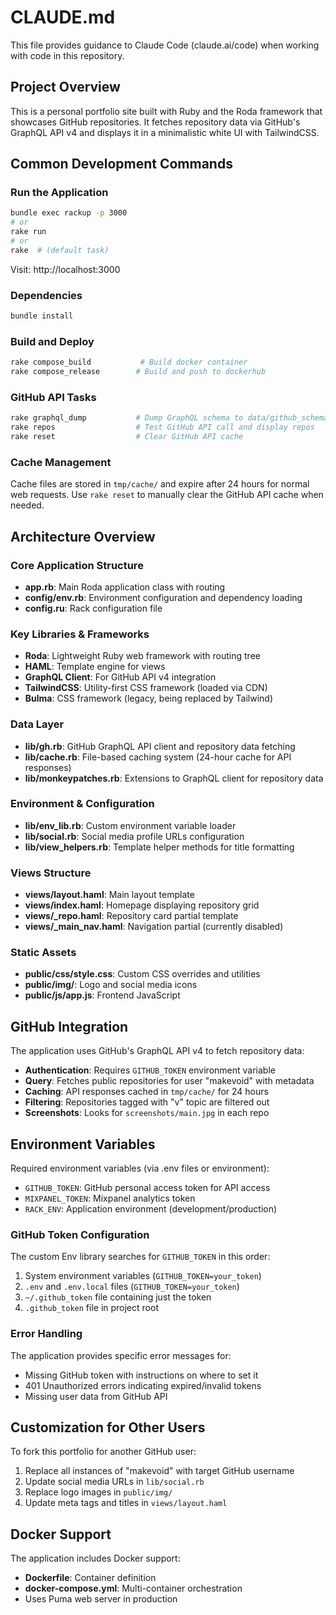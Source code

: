 # CLAUDE.md

This file provides guidance to Claude Code (claude.ai/code) when working with code in this repository.

## Project Overview

This is a personal portfolio site built with Ruby and the Roda framework that showcases GitHub repositories. It fetches repository data via GitHub's GraphQL API v4 and displays it in a minimalistic white UI with TailwindCSS.

## Common Development Commands

### Run the Application
```bash
bundle exec rackup -p 3000
# or
rake run
# or  
rake  # (default task)
```

Visit: http://localhost:3000

### Dependencies
```bash
bundle install
```

### Build and Deploy
```bash
rake compose_build           # Build docker container
rake compose_release        # Build and push to dockerhub
```

### GitHub API Tasks
```bash
rake graphql_dump           # Dump GraphQL schema to data/github_schema.json
rake repos                  # Test GitHub API call and display repos
rake reset                  # Clear GitHub API cache
```

### Cache Management
Cache files are stored in `tmp/cache/` and expire after 24 hours for normal web requests. Use `rake reset` to manually clear the GitHub API cache when needed.

## Architecture Overview

### Core Application Structure
- **app.rb**: Main Roda application class with routing
- **config/env.rb**: Environment configuration and dependency loading  
- **config.ru**: Rack configuration file

### Key Libraries & Frameworks
- **Roda**: Lightweight Ruby web framework with routing tree
- **HAML**: Template engine for views
- **GraphQL Client**: For GitHub API v4 integration
- **TailwindCSS**: Utility-first CSS framework (loaded via CDN)
- **Bulma**: CSS framework (legacy, being replaced by Tailwind)

### Data Layer
- **lib/gh.rb**: GitHub GraphQL API client and repository data fetching
- **lib/cache.rb**: File-based caching system (24-hour cache for API responses)
- **lib/monkeypatches.rb**: Extensions to GraphQL client for repository data

### Environment & Configuration
- **lib/env_lib.rb**: Custom environment variable loader
- **lib/social.rb**: Social media profile URLs configuration
- **lib/view_helpers.rb**: Template helper methods for title formatting

### Views Structure  
- **views/layout.haml**: Main layout template
- **views/index.haml**: Homepage displaying repository grid
- **views/_repo.haml**: Repository card partial template
- **views/_main_nav.haml**: Navigation partial (currently disabled)

### Static Assets
- **public/css/style.css**: Custom CSS overrides and utilities
- **public/img/**: Logo and social media icons
- **public/js/app.js**: Frontend JavaScript

## GitHub Integration

The application uses GitHub's GraphQL API v4 to fetch repository data:

- **Authentication**: Requires `GITHUB_TOKEN` environment variable
- **Query**: Fetches public repositories for user "makevoid" with metadata
- **Caching**: API responses cached in `tmp/cache/` for 24 hours
- **Filtering**: Repositories tagged with "v" topic are filtered out
- **Screenshots**: Looks for `screenshots/main.jpg` in each repo

## Environment Variables

Required environment variables (via .env files or environment):
- `GITHUB_TOKEN`: GitHub personal access token for API access
- `MIXPANEL_TOKEN`: Mixpanel analytics token
- `RACK_ENV`: Application environment (development/production)

### GitHub Token Configuration
The custom Env library searches for `GITHUB_TOKEN` in this order:
1. System environment variables (`GITHUB_TOKEN=your_token`)
2. `.env` and `.env.local` files (`GITHUB_TOKEN=your_token`)
3. `~/.github_token` file containing just the token
4. `.github_token` file in project root

### Error Handling
The application provides specific error messages for:
- Missing GitHub token with instructions on where to set it
- 401 Unauthorized errors indicating expired/invalid tokens
- Missing user data from GitHub API

## Customization for Other Users

To fork this portfolio for another GitHub user:
1. Replace all instances of "makevoid" with target GitHub username
2. Update social media URLs in `lib/social.rb`
3. Replace logo images in `public/img/`
4. Update meta tags and titles in `views/layout.haml`

## Docker Support

The application includes Docker support:
- **Dockerfile**: Container definition
- **docker-compose.yml**: Multi-container orchestration
- Uses Puma web server in production